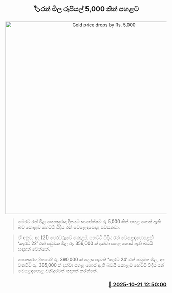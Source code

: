 <p align='center'><b><h2 align='center' title='Gold price drops by Rs. 5,000'>🏷රන් මිල රුපියල් 5,000 කින් පහළට</h2></b></p>
<p align='center'><img src='https://helakuru.sgp1.cdn.digitaloceanspaces.com/esana/images/lib/gold-jewellery[1].jpg' width='600' alt='Gold price drops by Rs. 5,000'></p>

> මෙරට රන් මිල සෙනසුරාදා දිනයට සාපේක්ෂව රු 5,000 කින් පහළ ගොස් ඇති බව කොළඹ හෙට්ටි වීදිය රන් වෙළෙඳපොළ පවසනවා.

> ඒ අනුව, අද (21) පෙරවරුවේ කොළඹ හෙට්ටි වීදිය රන් වෙළෙඳපොළෙහි ‘කැරට් 22’ රන් පවුමක මිල රු. 356,000 ක් දක්වා පහළ ගොස් ඇති බවයි සඳහන් වෙන්නේ.

> සෙනසුරාදා දිනයේදී රු. 390,000 ක් ලෙස පැවති ‘කැරට් 24’ රන් පවුමක මිල, අද වනවිට රු. 385,000 ක් දක්වා පහළ ගොස් ඇති බවයි කොළඹ හෙට්ටි වීදිය රන් වෙළෙඳපොළ වැඩිදුරටත් සඳහන් කරන්නේ.



<h3 align='right'><a href='https://www.helakuru.lk/esana/p/114648/'>📅 2025-10-21 12:50:00</a></h3>
